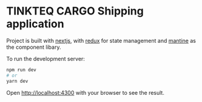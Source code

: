 # TINKTEQ CARGO Shipping application

Project is built with [nextjs](https://nextjs.org/docs), with [redux](https://redux.js.org/api/api-reference) for state management and [mantine](https://mantine.dev/pages/basics/) as the component libary.

To run the development server:

```bash
npm run dev
# or
yarn dev
```

Open [http://localhost:4300](http://localhost:4300) with your browser to see the result.
